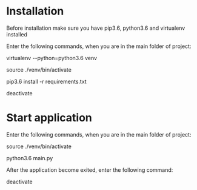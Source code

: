 # Installation
Before installation make sure you have pip3.6, python3.6 and virtualenv installed

Enter the following commands, when you are in the main folder of project:

virtualenv --python=python3.6 venv

source ./venv/bin/activate

pip3.6 install -r requirements.txt

deactivate

# Start application
Enter the following commands, when you are in the main folder of project:

source ./venv/bin/activate

python3.6 main.py

After the application become exited, enter the following command:

deactivate
